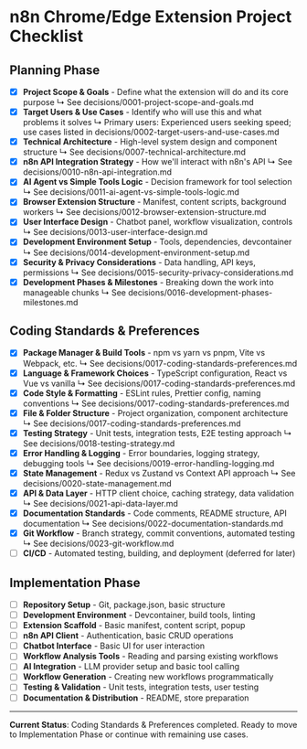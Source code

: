 # n8n Chrome/Edge Extension Project Checklist

## Planning Phase
- [x] **Project Scope & Goals** - Define what the extension will do and its core purpose
  ↳ See decisions/0001-project-scope-and-goals.md
- [x] **Target Users & Use Cases** - Identify who will use this and what problems it solves
  ↳ Primary users: Experienced users seeking speed; use cases listed in decisions/0002-target-users-and-use-cases.md
- [x] **Technical Architecture** - High-level system design and component structure
  ↳ See decisions/0007-technical-architecture.md
- [x] **n8n API Integration Strategy** - How we'll interact with n8n's API
  ↳ See decisions/0010-n8n-api-integration.md
- [x] **AI Agent vs Simple Tools Logic** - Decision framework for tool selection
  ↳ See decisions/0011-ai-agent-vs-simple-tools-logic.md
- [x] **Browser Extension Structure** - Manifest, content scripts, background workers
  ↳ See decisions/0012-browser-extension-structure.md
- [x] **User Interface Design** - Chatbot panel, workflow visualization, controls
  ↳ See decisions/0013-user-interface-design.md
- [x] **Development Environment Setup** - Tools, dependencies, devcontainer
  ↳ See decisions/0014-development-environment-setup.md
- [x] **Security & Privacy Considerations** - Data handling, API keys, permissions
  ↳ See decisions/0015-security-privacy-considerations.md
- [x] **Development Phases & Milestones** - Breaking down the work into manageable chunks
  ↳ See decisions/0016-development-phases-milestones.md

## Coding Standards & Preferences
- [x] **Package Manager & Build Tools** - npm vs yarn vs pnpm, Vite vs Webpack, etc.
  ↳ See decisions/0017-coding-standards-preferences.md
- [x] **Language & Framework Choices** - TypeScript configuration, React vs Vue vs vanilla
  ↳ See decisions/0017-coding-standards-preferences.md
- [x] **Code Style & Formatting** - ESLint rules, Prettier config, naming conventions
  ↳ See decisions/0017-coding-standards-preferences.md
- [x] **File & Folder Structure** - Project organization, component architecture
  ↳ See decisions/0017-coding-standards-preferences.md
- [x] **Testing Strategy** - Unit tests, integration tests, E2E testing approach
  ↳ See decisions/0018-testing-strategy.md
- [x] **Error Handling & Logging** - Error boundaries, logging strategy, debugging tools
  ↳ See decisions/0019-error-handling-logging.md
- [x] **State Management** - Redux vs Zustand vs Context API approach
  ↳ See decisions/0020-state-management.md
- [x] **API & Data Layer** - HTTP client choice, caching strategy, data validation
  ↳ See decisions/0021-api-data-layer.md
- [x] **Documentation Standards** - Code comments, README structure, API documentation
  ↳ See decisions/0022-documentation-standards.md
- [x] **Git Workflow** - Branch strategy, commit conventions, automated testing
  ↳ See decisions/0023-git-workflow.md
- [ ] **CI/CD** - Automated testing, building, and deployment (deferred for later)

## Implementation Phase
- [ ] **Repository Setup** - Git, package.json, basic structure
- [ ] **Development Environment** - Devcontainer, build tools, linting
- [ ] **Extension Scaffold** - Basic manifest, content script, popup
- [ ] **n8n API Client** - Authentication, basic CRUD operations
- [ ] **Chatbot Interface** - Basic UI for user interaction
- [ ] **Workflow Analysis Tools** - Reading and parsing existing workflows
- [ ] **AI Integration** - LLM provider setup and basic tool calling
- [ ] **Workflow Generation** - Creating new workflows programmatically
- [ ] **Testing & Validation** - Unit tests, integration tests, user testing
- [ ] **Documentation & Distribution** - README, store preparation

---

**Current Status**: Coding Standards & Preferences completed. Ready to move to Implementation Phase or continue with remaining use cases.

